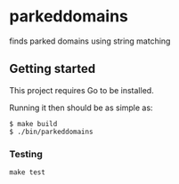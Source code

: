 # parkeddomains

finds parked domains using string matching

## Getting started

This project requires Go to be installed.

Running it then should be as simple as:

```console
$ make build
$ ./bin/parkeddomains
```

### Testing

``make test``
